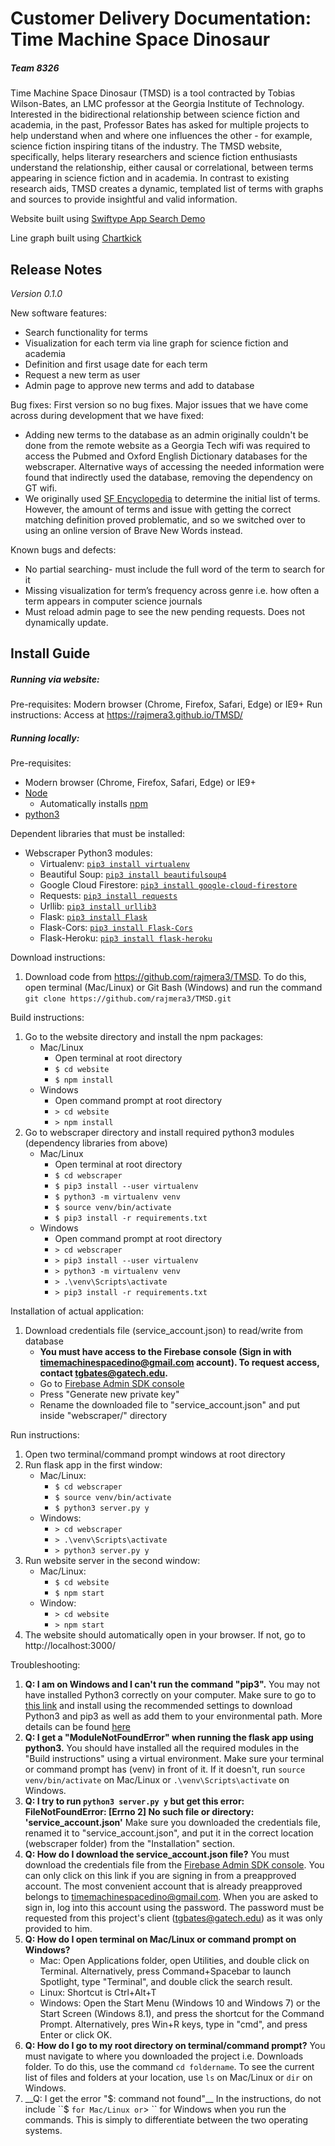 # Customer Delivery Documentation: Time Machine Space Dinosaur
##### Team 8326
Time Machine Space Dinosaur (TMSD) is a tool contracted by Tobias Wilson-Bates, an LMC professor at the Georgia Institute of Technology. Interested in the bidirectional relationship between science fiction and academia, in the past, Professor Bates has asked for multiple projects to help understand when and where one influences the other - for example, science fiction inspiring titans of the industry.  The TMSD website, specifically, helps literary researchers and science fiction enthusiasts understand the relationship, either causal or correlational, between terms appearing in science fiction and in academia. In contrast to existing research aids, TMSD creates a dynamic, templated list of terms with graphs and sources to provide insightful and valid information.


Website built using [Swiftype App Search Demo](https://github.com/swiftype/app-search-demo-react)

Line graph built using [Chartkick](https://github.com/ankane/react-chartkick)

## Release Notes
*Version 0.1.0*

New software features:
* Search functionality for terms
* Visualization for each term via line graph for science fiction and academia
* Definition and first usage date for each term
* Request a new term as user
* Admin page to approve new terms and add to database

Bug fixes: First version so no bug fixes. Major issues that we have come across during development that we have fixed:
* Adding new terms to the database as an admin originally couldn't be done from the remote website as a Georgia Tech wifi was required to access the Pubmed and Oxford English Dictionary databases for the webscraper. Alternative ways of accessing the needed information were found that indirectly used the database, removing the dependency on GT wifi.
* We originally used [SF Encyclopedia](http://www.sf-encyclopedia.com/category/themes/theme) to determine the initial list of terms. However, the amount of terms and issue with getting the correct matching definition proved problematic, and so we switched over to using an online version of Brave New Words instead.

Known bugs and defects:
* No partial searching- must include the full word of the term to search for it
* Missing visualization for term’s frequency across genre i.e. how often a term appears in computer science journals
* Must reload admin page to see the new pending requests. Does not dynamically update.

## Install Guide
##### Running via website:
Pre-requisites: Modern browser (Chrome, Firefox, Safari, Edge) or IE9+
Run instructions: Access at https://rajmera3.github.io/TMSD/

##### Running locally:
Pre-requisites:
* Modern browser (Chrome, Firefox, Safari, Edge) or IE9+
* [Node](https://nodejs.org/en/)
    * Automatically installs [npm](https://www.npmjs.com/get-npm)
* [python3](https://www.python.org/downloads/)

Dependent libraries that must be installed: 
* Webscraper Python3 modules:
    * Virtualenv: [``pip3 install virtualenv``](https://virtualenv.pypa.io/en/stable/installation/)
    * Beautiful Soup: [``pip3 install beautifulsoup4``](https://pypi.org/project/beautifulsoup4/)
    * Google Cloud Firestore: [``pip3 install google-cloud-firestore``](https://pypi.org/project/google-cloud-firestore/)
    * Requests: [``pip3 install requests``](http://docs.python-requests.org/en/master/)
    * Urllib: [``pip3 install urllib3``](https://urllib3.readthedocs.io/en/latest/)
    * Flask: [``pip3 install Flask``](https://pypi.org/project/Flask/)
    * Flask-Cors: [``pip3 install Flask-Cors``](https://pypi.org/project/Flask-Cors/)
    * Flask-Heroku: [``pip3 install flask-heroku``](https://pypi.org/project/flask-heroku/)

Download instructions: 
1. Download code from https://github.com/rajmera3/TMSD. To do this, open terminal (Mac/Linux) or Git Bash (Windows) and run the command
``git clone https://github.com/rajmera3/TMSD.git``

Build instructions: 
1. Go to the website directory and install the npm packages:
    * Mac/Linux
        * Open terminal at root directory
        * ``$ cd website``
        * ``$ npm install``
    * Windows
        * Open command prompt at root directory
        * ``> cd website``
        * ``> npm install``
2. Go to webscraper directory and install required python3 modules (dependency libraries from above)
    * Mac/Linux
        * Open terminal at root directory
        * ``$ cd webscraper``
        * ``$ pip3 install --user virtualenv``
        * ``$ python3 -m virtualenv venv``
        * ``$ source venv/bin/activate``
        * ``$ pip3 install -r requirements.txt``
    * Windows
        * Open command prompt at root directory
        * ``> cd webscraper``
        * ``> pip3 install --user virtualenv``
        * ``> python3 -m virtualenv venv``
        * ``> .\venv\Scripts\activate``
        * ``> pip3 install -r requirements.txt``

Installation of actual application:
1. Download credentials file (service_account.json) to read/write from database
    * __You must have access to the Firebase console (Sign in with timemachinespacedino@gmail.com account). To request access, contact tgbates@gatech.edu.__
    * Go to [Firebase Admin SDK console](https://console.firebase.google.com/u/0/project/tmsd-577fd/settings/serviceaccounts/adminsdk)
    * Press "Generate new private key"
    * Rename the downloaded file to "service_account.json" and put inside "webscraper/" directory

Run instructions: 
1. Open two terminal/command prompt windows at root directory
2. Run flask app in the first window:
    * Mac/Linux:
        * ``$ cd webscraper``
        * ``$ source venv/bin/activate``
        * ``$ python3 server.py y``
    * Windows:
        * ``> cd webscraper``
        * ``> .\venv\Scripts\activate``
        * ``> python3 server.py y``
3. Run website server in the second window:
    * Mac/Linux:
        * ``$ cd website``
        * ``$ npm start``
    * Window:
        * ``> cd website``
        * ``> npm start``
4. The website should automatically open in your browser. If not, go to http://localhost:3000/

Troubleshooting: 
1. __Q: I am on Windows and I can't run the command "pip3".__
    You may not have installed Python3 correctly on your computer. Make sure to go to [this link](https://www.python.org/downloads/) and install using the recommended settings to download Python3 and pip3 as well as add them to your environmental path. More details can be found [here](https://vgkits.org/blog/pip3-windows-howto/)
2. __Q: I get a "ModuleNotFoundError" when running the flask app using python3.__
    You should have installed all the required modules in the "Build instructions" using a virtual environment. Make sure your terminal or command prompt has (venv) in front of it. If it doesn't, run ``source venv/bin/activate`` on Mac/Linux or ``.\venv\Scripts\activate`` on Windows.
3. __Q: I try to run ``python3 server.py y`` but get this error: FileNotFoundError: [Errno 2] No such file or directory: 'service_account.json'__
    Make sure you downloaded the credentials file, renamed it to "service_account.json", and put it in the correct location (webscraper folder) from the "Installation" section.
4. __Q: How do I download the service_account.json file?__
    You must download the credentials file from the [Firebase Admin SDK console](https://console.firebase.google.com/u/0/project/tmsd-577fd/settings/serviceaccounts/adminsdk). You can only click on this link if you are signing in from a preapproved account. The most convenient account that is already preapproved belongs to timemachinespacedino@gmail.com. When you are asked to sign in, log into this account using the password. The password must be requested from this project's client (tgbates@gatech.edu) as it was only provided to him.
5. __Q: How do I open terminal on Mac/Linux or command prompt on Windows?__
    * Mac: Open Applications folder, open Utilities, and double click on Terminal. Alternatively, press Command+Spacebar to launch Spotlight, type "Terminal", and double click the search result.
    * Linux: Shortcut is Ctrl+Alt+T
    * Windows: Open the Start Menu (Windows 10 and Windows 7) or the Start Screen (Windows 8.1), and press the shortcut for the Command Prompt. Alternatively, pres Win+R keys, type in "cmd", and press Enter or click OK.
6. __Q: How do I go to my root directory on terminal/command prompt?__
    You must navigate to where you downloaded the project i.e. Downloads folder. To do this, use the command ``cd foldername``. To see the current list of files and folders at your location, use ``ls`` on Mac/Linux or ``dir`` on Windows. 
7. __Q: I get the error "$: command not found"__
    In the instructions, do not include ``$ `` for Mac/Linux or ``> `` for Windows when you run the commands. This is simply to differentiate between the two operating systems.

